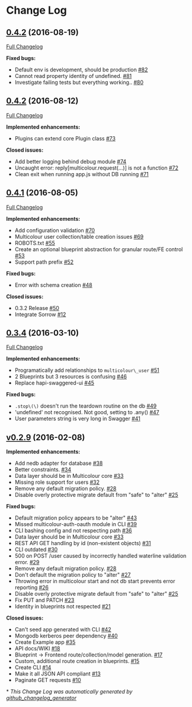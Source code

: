 # Change Log

## [0.4.2](https://github.com/Multicolour/multicolour/tree/0.4.2) (2016-08-19)
[Full Changelog](https://github.com/Multicolour/multicolour/compare/0.4.2...0.4.2)

**Fixed bugs:**

- Default env is development, should be production [\#82](https://github.com/Multicolour/multicolour/issues/82)
- Cannot read property identity of undefined. [\#81](https://github.com/Multicolour/multicolour/issues/81)
- Investigate failing tests but everything working.. [\#80](https://github.com/Multicolour/multicolour/issues/80)

## [0.4.2](https://github.com/Multicolour/multicolour/tree/0.4.2) (2016-08-12)
[Full Changelog](https://github.com/Multicolour/multicolour/compare/0.4.1...0.4.2)

**Implemented enhancements:**

- Plugins can extend core Plugin class [\#73](https://github.com/Multicolour/multicolour/issues/73)

**Closed issues:**

- Add better logging behind debug module [\#74](https://github.com/Multicolour/multicolour/issues/74)
- Uncaught error: reply\[multicolour.request\(...\)\] is not a function [\#72](https://github.com/Multicolour/multicolour/issues/72)
- Clean exit when running app.js without DB running [\#71](https://github.com/Multicolour/multicolour/issues/71)

## [0.4.1](https://github.com/Multicolour/multicolour/tree/0.4.1) (2016-08-05)
[Full Changelog](https://github.com/Multicolour/multicolour/compare/0.3.4...0.4.1)

**Implemented enhancements:**

- Add configuration validation [\#70](https://github.com/Multicolour/multicolour/issues/70)
- Multicolour user collection/table creation issues [\#69](https://github.com/Multicolour/multicolour/issues/69)
- ROBOTS.txt [\#55](https://github.com/Multicolour/multicolour/issues/55)
- Create an optional blueprint abstraction for granular route/FE control [\#53](https://github.com/Multicolour/multicolour/issues/53)
- Support path prefix [\#52](https://github.com/Multicolour/multicolour/issues/52)

**Fixed bugs:**

- Error with schema creation [\#48](https://github.com/Multicolour/multicolour/issues/48)

**Closed issues:**

- 0.3.2 Release [\#50](https://github.com/Multicolour/multicolour/issues/50)
- Integrate Sorrow [\#12](https://github.com/Multicolour/multicolour/issues/12)

## [0.3.4](https://github.com/Multicolour/multicolour/tree/0.3.4) (2016-03-10)
[Full Changelog](https://github.com/Multicolour/multicolour/compare/v0.2.9...0.3.4)

**Implemented enhancements:**

- Programatically add relationships to `multicolour\_user` [\#51](https://github.com/Multicolour/multicolour/issues/51)
- 2 Blueprints but 3 resources is confusing [\#46](https://github.com/Multicolour/multicolour/issues/46)
- Replace hapi-swaggered-ui [\#45](https://github.com/Multicolour/multicolour/issues/45)

**Fixed bugs:**

- `.stop\(\)` doesn't run the teardown routine on the db [\#49](https://github.com/Multicolour/multicolour/issues/49)
- 'undefined' not recognised. Not good, setting to .any\(\) [\#47](https://github.com/Multicolour/multicolour/issues/47)
- User parameters string is very long in Swagger [\#41](https://github.com/Multicolour/multicolour/issues/41)

## [v0.2.9](https://github.com/Multicolour/multicolour/tree/v0.2.9) (2016-02-08)
**Implemented enhancements:**

- Add nedb adapter for database [\#38](https://github.com/Multicolour/multicolour/issues/38)
- Better constraints. [\#34](https://github.com/Multicolour/multicolour/issues/34)
- Data layer should be in Multicolour core [\#33](https://github.com/Multicolour/multicolour/issues/33)
- Missing role support for users [\#32](https://github.com/Multicolour/multicolour/issues/32)
- Remove any default migration policy. [\#28](https://github.com/Multicolour/multicolour/issues/28)
- Disable overly protective migrate default from "safe" to "alter" [\#25](https://github.com/Multicolour/multicolour/issues/25)

**Fixed bugs:**

- Default migration policy appears to be "alter" [\#43](https://github.com/Multicolour/multicolour/issues/43)
- Missed multicolour-auth-oauth module in CLI [\#39](https://github.com/Multicolour/multicolour/issues/39)
- CLI bashing config and not respecting path [\#36](https://github.com/Multicolour/multicolour/issues/36)
- Data layer should be in Multicolour core [\#33](https://github.com/Multicolour/multicolour/issues/33)
- REST API GET handling by id \(non-existent objects\) [\#31](https://github.com/Multicolour/multicolour/issues/31)
- CLI outdated [\#30](https://github.com/Multicolour/multicolour/issues/30)
- 500 on POST /user caused by incorrectly handled waterline validation error. [\#29](https://github.com/Multicolour/multicolour/issues/29)
- Remove any default migration policy. [\#28](https://github.com/Multicolour/multicolour/issues/28)
- Don't default the migration policy to "alter" [\#27](https://github.com/Multicolour/multicolour/issues/27)
- Throwing error in multicolour start and not db start prevents error reporting [\#26](https://github.com/Multicolour/multicolour/issues/26)
- Disable overly protective migrate default from "safe" to "alter" [\#25](https://github.com/Multicolour/multicolour/issues/25)
- Fix PUT and PATCH [\#23](https://github.com/Multicolour/multicolour/issues/23)
- Identity in blueprints not respected [\#21](https://github.com/Multicolour/multicolour/issues/21)

**Closed issues:**

- Can't seed app generated with CLI [\#42](https://github.com/Multicolour/multicolour/issues/42)
- Mongodb kerberos peer dependency [\#40](https://github.com/Multicolour/multicolour/issues/40)
- Create Example app [\#35](https://github.com/Multicolour/multicolour/issues/35)
- API docs/WIKI [\#18](https://github.com/Multicolour/multicolour/issues/18)
- Blueprint -\> Frontend route/collection/model generation. [\#17](https://github.com/Multicolour/multicolour/issues/17)
- Custom, additional route creation in blueprints. [\#15](https://github.com/Multicolour/multicolour/issues/15)
- Create CLI [\#14](https://github.com/Multicolour/multicolour/issues/14)
- Make it all JSON API compliant [\#13](https://github.com/Multicolour/multicolour/issues/13)
- Paginate GET requests [\#10](https://github.com/Multicolour/multicolour/issues/10)



\* *This Change Log was automatically generated by [github_changelog_generator](https://github.com/skywinder/Github-Changelog-Generator)*